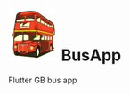 # ![android/app/src/main/res/mipmap-xhdpi/ic_launcher](https://raw.githubusercontent.com/billthefarmer/busapp/main/android/app/src/main/res/mipmap-xhdpi/ic_launcher.png) BusApp
Flutter GB bus app
